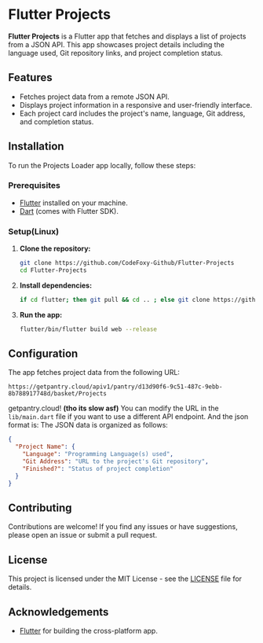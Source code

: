 # Flutter Projects

**Flutter Projects** is a Flutter app that fetches and displays a list of projects from a JSON API. This app showcases project details including the language used, Git repository links, and project completion status.

## Features

- Fetches project data from a remote JSON API.
- Displays project information in a responsive and user-friendly interface.
- Each project card includes the project's name, language, Git address, and completion status.

## Installation

To run the Projects Loader app locally, follow these steps:

### Prerequisites

- [Flutter](https://flutter.dev/docs/get-started/install) installed on your machine.
- [Dart](https://dart.dev/get-dart) (comes with Flutter SDK).

### Setup(Linux)

1. **Clone the repository:**

   ```sh
   git clone https://github.com/CodeFoxy-Github/Flutter-Projects
   cd Flutter-Projects
   ```

2. **Install dependencies:**

   ```sh
   if cd flutter; then git pull && cd .. ; else git clone https://github.com/flutter/flutter.git; fi && ls && flutter/bin/flutter doctor && flutter/bin/flutter clean && flutter/bin/flutter config --enable-web
   ```

3. **Run the app:**

   ```sh
   flutter/bin/flutter build web --release
   ```

## Configuration

The app fetches project data from the following URL:

```plaintext
https://getpantry.cloud/apiv1/pantry/d13d90f6-9c51-487c-9ebb-8b788917748d/basket/Projects
```
getpantry.cloud!
**(tho its slow asf)**
You can modify the URL in the `lib/main.dart` file if you want to use a different API endpoint.
And the json format is:
The JSON data is organized as follows:

```json
{
  "Project Name": {
    "Language": "Programming Language(s) used",
    "Git Address": "URL to the project's Git repository",
    "Finished?": "Status of project completion"
  }
}
```
## Contributing

Contributions are welcome! If you find any issues or have suggestions, please open an issue or submit a pull request.

## License

This project is licensed under the MIT License - see the [LICENSE](LICENSE) file for details.

## Acknowledgements

- [Flutter](https://flutter.dev) for building the cross-platform app.
